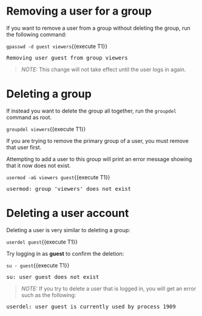 # Removing a user for a group

If you want to remove a user from a group without deleting the group, run
the following command:

`gpasswd -d guest viewers`{{execute T1}}

<pre class=file>
Removing user guest from group viewers
</pre>

>_NOTE:_ This change will not take effect until the user logs in again.

# Deleting a group

If instead you want to delete the group all together, run the `groupdel` command
as root.

`groupdel viewers`{{execute T1}}

 If you are trying to remove the primary group of a user, you must remove
that user first.

Attempting to add a user to this group will print an error message showing that
it now does not exist.

`usermod -aG viewers guest`{{execute T1}}

<pre class=file>
usermod: group 'viewers' does not exist
</pre>

# Deleting a user account

Deleting a user is very similar to deleting a group:

`userdel guest`{{execute T1}}

Try logging in as __guest__ to confirm the deletion:

`su - guest`{{execute T1}}

<pre class=file>
su: user guest does not exist
</pre>

>_NOTE:_ If you try to delete a user that is logged in, you will get an
error such as the following:

<pre class=file>
userdel: user guest is currently used by process 1909
</pre>
